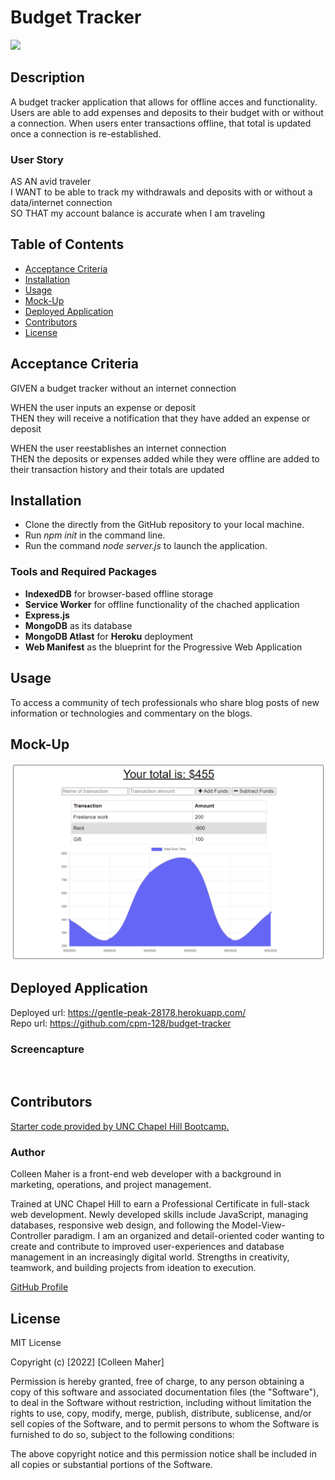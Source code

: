 # Budget Tracker
<a href="#license"><img src="https://img.shields.io/badge/license-mit-informational"></a>

## Description
A budget tracker application that allows for offline acces and functionality. Users are able to add expenses and deposits to their budget with or without a connection. When users enter transactions offline, that total is updated once a connection is re-established.

### User Story
AS AN avid traveler<br>
I WANT to be able to track my withdrawals and deposits with or without a data/internet connection<br>
SO THAT my account balance is accurate when I am traveling<br>

## Table of Contents
- <a href="#acceptance-criteria">Acceptance Criteria</a>
- <a href="#installation">Installation</a>
- <a href="#usage">Usage</a>
- <a href="#mock-up">Mock-Up</a>
- <a href="#deployed-application">Deployed Application</a>
- <a href="contributors">Contributors</a>
- <a href="#license">License</a>


## Acceptance Criteria
GIVEN a budget tracker without an internet connection

WHEN the user inputs an expense or deposit<br>
THEN they will receive a notification that they have added an expense or deposit

WHEN the user reestablishes an internet connection<br>
THEN the deposits or expenses added while they were offline are added to their transaction history and their totals are updated

## Installation
- Clone the directly from the GitHub repository to your local machine.
- Run _npm init_ in the command line.
- Run the command _node server.js_ to launch the application.

### Tools and Required Packages
- **IndexedDB** for browser-based offline storage
- **Service Worker** for offline functionality of the chached application
- **Express.js**
- **MongoDB** as its database
- **MongoDB Atlast** for **Heroku** deployment
- **Web Manifest** as the blueprint for the Progressive Web Application

## Usage
To access a community of tech professionals who share blog posts of new information or technologies and commentary on the blogs.

## Mock-Up
<img src="./images/mockup/application.png">

## Deployed Application
Deployed url: https://gentle-peak-28178.herokuapp.com/<br>
Repo url: https://github.com/cpm-128/budget-tracker

### Screencapture
<img src="">

## Contributors
<a href="https://github.com/coding-boot-camp/symmetrical-bassoon" target="_blank">Starter code provided by UNC Chapel Hill Bootcamp.</a>

### Author
Colleen Maher is a front-end web developer with a background in marketing, operations, and project management.

Trained at UNC Chapel Hill to earn a Professional Certificate in full-stack web development. Newly developed skills include JavaScript, managing databases, responsive web design, and following the Model-View-Controller paradigm. I am an organized and detail-oriented coder wanting to create and contribute to improved user-experiences and database management in an increasingly digital world. Strengths in creativity, teamwork, and building projects from ideation to execution.

<a href="https://gist.github.com/cpm-128" target="_blank">GitHub Profile</a>
## License
MIT License

Copyright (c) [2022] [Colleen Maher]

Permission is hereby granted, free of charge, to any person obtaining a copy
of this software and associated documentation files (the "Software"), to deal
in the Software without restriction, including without limitation the rights
to use, copy, modify, merge, publish, distribute, sublicense, and/or sell
copies of the Software, and to permit persons to whom the Software is
furnished to do so, subject to the following conditions:

The above copyright notice and this permission notice shall be included in all
copies or substantial portions of the Software.
